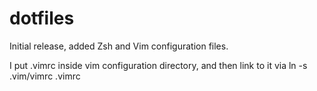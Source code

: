 # dotfiles

Initial release, added Zsh and Vim configuration files.

I put .vimrc inside vim configuration directory, and then link to it via
ln -s .vim/vimrc .vimrc
